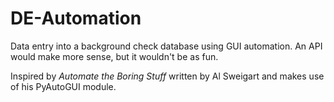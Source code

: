 # DE-Automation

Data entry into a background check database using GUI automation. An API would make more sense, but it wouldn't be as fun.

Inspired by _Automate the Boring Stuff_ written by Al Sweigart and makes use of his PyAutoGUI module.